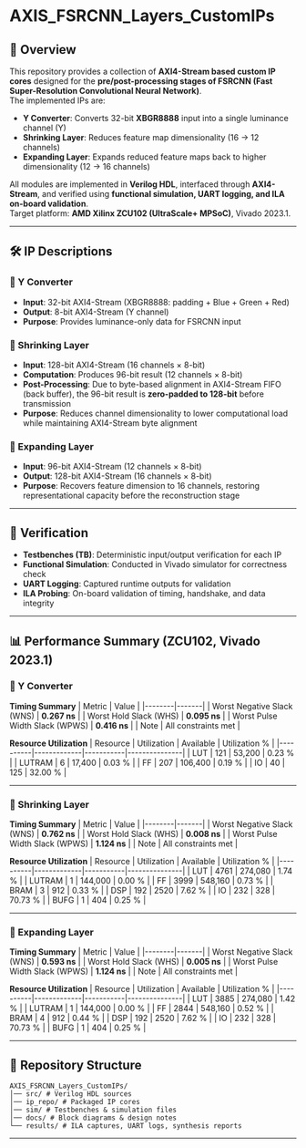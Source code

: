 # AXIS_FSRCNN_Layers_CustomIPs

## 📌 Overview
This repository provides a collection of **AXI4-Stream based custom IP cores** designed for the **pre/post-processing stages of FSRCNN (Fast Super-Resolution Convolutional Neural Network)**.  
The implemented IPs are:

- **Y Converter**: Converts 32-bit **XBGR8888** input into a single luminance channel (Y)  
- **Shrinking Layer**: Reduces feature map dimensionality (16 → 12 channels)  
- **Expanding Layer**: Expands reduced feature maps back to higher dimensionality (12 → 16 channels)  

All modules are implemented in **Verilog HDL**, interfaced through **AXI4-Stream**, and verified using **functional simulation, UART logging, and ILA on-board validation**.  
Target platform: **AMD Xilinx ZCU102 (UltraScale+ MPSoC)**, Vivado 2023.1.

---

## 🛠️ IP Descriptions
### 🔹 Y Converter
- **Input**: 32-bit AXI4-Stream (XBGR8888: padding + Blue + Green + Red)  
- **Output**: 8-bit AXI4-Stream (Y channel)  
- **Purpose**: Provides luminance-only data for FSRCNN input  

### 🔹 Shrinking Layer
- **Input**: 128-bit AXI4-Stream (16 channels × 8-bit)  
- **Computation**: Produces 96-bit result (12 channels × 8-bit)  
- **Post-Processing**: Due to byte-based alignment in AXI4-Stream FIFO (back buffer), the 96-bit result is **zero-padded to 128-bit** before transmission  
- **Purpose**: Reduces channel dimensionality to lower computational load while maintaining AXI4-Stream byte alignment  

### 🔹 Expanding Layer
- **Input**: 96-bit AXI4-Stream (12 channels × 8-bit)  
- **Output**: 128-bit AXI4-Stream (16 channels × 8-bit)  
- **Purpose**: Recovers feature dimension to 16 channels, restoring representational capacity before the reconstruction stage  

---

## 🧪 Verification
- **Testbenches (TB)**: Deterministic input/output verification for each IP  
- **Functional Simulation**: Conducted in Vivado simulator for correctness check  
- **UART Logging**: Captured runtime outputs for validation  
- **ILA Probing**: On-board validation of timing, handshake, and data integrity  

---

## 📊 Performance Summary (ZCU102, Vivado 2023.1)

### 🔹 Y Converter
**Timing Summary**
| Metric | Value |
|--------|-------|
| Worst Negative Slack (WNS) | **0.267 ns** |
| Worst Hold Slack (WHS)     | **0.095 ns** |
| Worst Pulse Width Slack (WPWS) | **0.416 ns** |
| Note | All constraints met |

**Resource Utilization**
| Resource | Utilization | Available | Utilization % |
|----------|-------------|-----------|---------------|
| LUT      | 121         | 53,200    | 0.23 % |
| LUTRAM   | 6           | 17,400    | 0.03 % |
| FF       | 207         | 106,400   | 0.19 % |
| IO       | 40          | 125       | 32.00 % |

---

### 🔹 Shrinking Layer
**Timing Summary**
| Metric | Value |
|--------|-------|
| Worst Negative Slack (WNS) | **0.762 ns** |
| Worst Hold Slack (WHS)     | **0.008 ns** |
| Worst Pulse Width Slack (WPWS) | **1.124 ns** |
| Note | All constraints met |

**Resource Utilization**
| Resource | Utilization | Available | Utilization % |
|----------|-------------|-----------|---------------|
| LUT      | 4761        | 274,080   | 1.74 % |
| LUTRAM   | 1           | 144,000   | 0.00 % |
| FF       | 3999        | 548,160   | 0.73 % |
| BRAM     | 3           | 912       | 0.33 % |
| DSP      | 192         | 2520      | 7.62 % |
| IO       | 232         | 328       | 70.73 % |
| BUFG     | 1           | 404       | 0.25 % |

---

### 🔹 Expanding Layer
**Timing Summary**
| Metric | Value |
|--------|-------|
| Worst Negative Slack (WNS) | **0.593 ns** |
| Worst Hold Slack (WHS)     | **0.005 ns** |
| Worst Pulse Width Slack (WPWS) | **1.124 ns** |
| Note | All constraints met |

**Resource Utilization**
| Resource | Utilization | Available | Utilization % |
|----------|-------------|-----------|---------------|
| LUT      | 3885        | 274,080   | 1.42 % |
| LUTRAM   | 1           | 144,000   | 0.00 % |
| FF       | 2844        | 548,160   | 0.52 % |
| BRAM     | 4           | 912       | 0.44 % |
| DSP      | 192         | 2520      | 7.62 % |
| IO       | 232         | 328       | 70.73 % |
| BUFG     | 1           | 404       | 0.25 % |

---

## 📂 Repository Structure
```
AXIS_FSRCNN_Layers_CustomIPs/
│── src/ # Verilog HDL sources
│── ip_repo/ # Packaged IP cores
│── sim/ # Testbenches & simulation files
│── docs/ # Block diagrams & design notes
└── results/ # ILA captures, UART logs, synthesis reports
```

---
